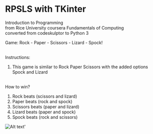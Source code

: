 # RPSLS with TKinter
Introduction to Programming<br>
from Rice University coursera Fundamentals of Computing<br>
converted from codeskulptor to Python 3

Game: Rock - Paper - Scissors - Lizard - Spock!<br><br>

Instructions:<br>
1. This game is similar to Rock Paper Scissors with the added options Spock and Lizard<br><br>

How to win?<br>
1. Rock beats (scissors and lizard)
2. Paper beats (rock and spock)
3. Scissors beats (paper and lizard)
4. Lizard beats (paper and spock)
5. Spock beats (rock and scissors)

<img src="https://content.instructables.com/FIU/AIWE/I7Q0TCUT/FIUAIWEI7Q0TCUT.jpg?auto=webp&frame=1&fit=bounds&md=5b8102e911f24990417073b8517e53d2" alt="Alt text" title="RPSLS Image">'
